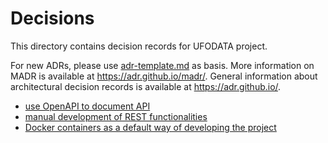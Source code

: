 # Decisions

This directory contains decision records for UFODATA project.

For new ADRs, please use [adr-template.md](adr-template.md) as basis.
More information on MADR is available at <https://adr.github.io/madr/>.
General information about architectural decision records is available at <https://adr.github.io/>.

- [use OpenAPI to document API](0003-use-openapi-to-document-api.md)
- [manual development of REST functionalities](0002-manual-development-of-rest-functionalities.md)
- [Docker containers as a default way of developing the project](0001-docker-containers-as-a-default-way-to-develop-the-project.md)
